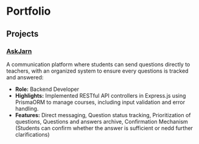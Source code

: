 # Portfolio

## Projects
### [AskJarn]([https://github.com/organization/project-repo](https://github.com/KanakornMek/ajarn-chat-backend/blob/main/src/controllers/courseController.ts))
A communication platform where students can send questions directly to teachers, with an organized system to ensure every questions is tracked and answered:
- **Role:** Backend Developer
- **Highlights:** Implemented RESTful API controllers in Express.js using PrismaORM to manage courses, including input validation and error handling.
- **Features:** Direct messaging, Question status tracking, Prioritization of questions, Questions and answers archive, Confirmation Mechanism (Students can confirm whether the answer is sufficient or nedd further clarifications)
